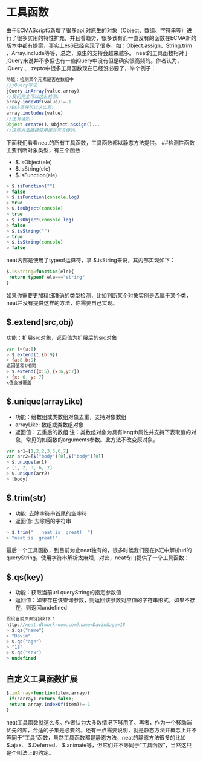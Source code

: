 # 工具函数
由于ECMAScript5新增了很多api,对原生的对象（Object、数组、字符串等）进行了很多实用的特性扩充，并且看趋势，很多该有而一直没有的函数在ECMA新的版本中都有提案，事实上es6已经实现了很多，如：Object.assign、String.trim 、Array.include等等，总之，原生的支持会越来越多。 neat的工具函数相对于jQuery来说并不多但也有一些jQuery中没有但是确实很高频的。作者认为，jQuery 、 zepto中很多工具函数现在已经没必要了，举个例子：

```javascript
功能：检测某个元素是否在数组中
//jQuery写法
jQuery.inArray(value,array)
//我们完全可以这么检测:
array.indexOf(value)!=-1
//ES6直接可以这么写:
array.includes(value)
//还有诸如：
Object.create()、Object.assign()...
//这些方法直接使用是非常方便的。
```
下面我们看看neat的所有工具函数，工具函数都以静态方法提供。
##检测性函数
主要判断对象类型，有三个函数：
- $.isObject(ele)
- $.isString(ele)
- $.isFunction(ele)

```javascript
> $.isFunction("")
> false
> $.isFunction(console.log)
> true
> $.isObject(console)
> true
> $.isObject(console.log)
> false
> $.isString("")
> true
> $.isString(console)
> false
```
neat内部是使用了typeof运算符，拿 $.isString来说，其内部实现如下：
```javascript
$.isString=function(ele){
 return typeof ele==="string"
}
```
如果你需要更加精细准确的类型检测，比如判断某个对象实例是否属于某个类，neat并没有提供这样的方法，你需要自己实现。

## $.extend(src,obj)
功能：扩展src对象，返回值为扩展后的src对象

```javascript
var t={a:8}
> $.extend(t,{b:9})
> {a:8,b:9}
返回值和t相同
> $.extend({x:5},{x:6,y:7})
> {x: 6, y: 7}
x值会被覆盖
```
## $.unique(arrayLike)
- 功能：给数组或类数组对象去重，支持对象数组
- arrayLike: 数组或类数组对象
- 返回值：去重后的数组
  注：类数组对象为具有length属性并支持下表取值的对象，常见的如函数的arguments参数。此方法不改变原对象。

```javascript
var ar1=[1,2,2,3,6,6,7]
var arr2=[$("body")[0],$("body")[0]]
> $.unique(ar1)
> [1, 2, 3, 6, 7]
> $.unique(arr2)
> [body]
```

## $.trim(str)
- 功能: 去除字符串首尾的空字符
- 返回值: 去除后的字符串

```javascript
> $.trim("   neat is  great!  ")
> "neat is  great!"
```
最后一个工具函数，到目前为止neat独有的，很多时候我们要在js汇中解析url的queryString。使用字符串解析太麻烦，对此，neat专门提供了一个工具函数：
## $.qs(key)
- 功能：获取当前url queryString的指定参数值
- 返回值：如果存在该查询参数，则返回该参数对应值的字符串形式，如果不存在，则返回undefined

```javascript
假设当前页面链接如下：
http://neat.dtworkroom.com?name=Davin&age=18
> $.qs("name")
> "Davin"
> $.qs("age")
> "18"
> $.qs("sex")
> undefined
```
## 自定义工具函数扩展
```javascript
$.inArray=function(item,array){
 if(!array) return false;
 return array.indexOf(item)!=-1
}
```
 neat工具函数就这么多。作者认为大多数情况下够用了。再者，作为一个移动端优先的库，合适的子集是必要的。还有一点需要说明，就是静态方法并概念上并不等同于“工具”函数，虽然工具函数都是静态方法，neat的静态方法很多的比如$.ajax、 $.Deferred、 $.animate等，但它们并不等同于“工具函数”，当然这只是个叫法上的约定。







